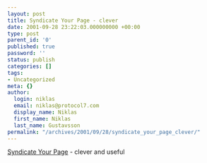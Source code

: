 ```yaml
---
layout: post
title: Syndicate Your Page - clever
date: 2001-09-28 23:22:03.000000000 +00:00
type: post
parent_id: '0'
published: true
password: ''
status: publish
categories: []
tags:
- Uncategorized
meta: {}
author:
  login: niklas
  email: niklas@protocol7.com
  display_name: Niklas
  first_name: Niklas
  last_name: Gustavsson
permalink: "/archives/2001/09/28/syndicate_your_page_clever/"
---
```

[Syndicate Your Page](http://logicerror.com/blogifyYourPage) - clever and useful

